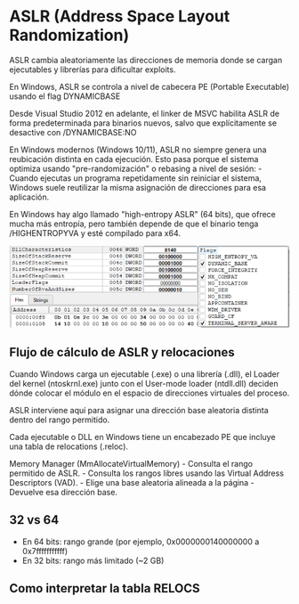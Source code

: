 # ASLR (Address Space Layout Randomization)

ASLR cambia aleatoriamente las direcciones de memoria donde se cargan ejecutables y librerías para dificultar exploits.

En Windows, ASLR se controla a nivel de cabecera PE (Portable Executable) usando el flag DYNAMICBASE

Desde Visual Studio 2012 en adelante, el linker de MSVC habilita ASLR de forma predeterminada para binarios nuevos, salvo que explícitamente se desactive con /DYNAMICBASE:NO

En Windows modernos (Windows 10/11), ASLR no siempre genera una reubicación distinta en cada ejecución. Esto pasa porque el sistema optimiza usando "pre-randomización" o rebasing a nivel de sesión:
    - Cuando ejecutas un programa repetidamente sin reiniciar el sistema, Windows suele reutilizar la misma asignación de direcciones para esa aplicación.

En Windows hay algo llamado "high-entropy ASLR" (64 bits), que ofrece mucha más entropía, pero también depende de que el binario tenga /HIGHENTROPYVA y esté compilado para x64.

![alt text](image.png)


## Flujo de cálculo de ASLR y relocaciones

Cuando Windows carga un ejecutable (.exe) o una librería (.dll), el Loader del kernel (ntoskrnl.exe) junto con el User-mode loader (ntdll.dll) deciden dónde colocar el módulo en el espacio de direcciones virtuales del proceso.

ASLR interviene aquí para asignar una dirección base aleatoria distinta dentro del rango permitido.

Cada ejecutable o DLL en Windows tiene un encabezado PE que incluye una tabla de relocations (.reloc).

Memory Manager (MmAllocateVirtualMemory)
    - Consulta el rango permitido de ASLR.
    - Consulta los rangos libres usando las Virtual Address Descriptors (VAD).
    - Elige una base aleatoria alineada a la página
    - Devuelve esa dirección base.

## 32 vs 64

- En 64 bits: rango grande (por ejemplo, 0x0000000140000000 a 0x7fffffffffff)
- En 32 bits: rango más limitado (~2 GB)

## Como interpretar la tabla RELOCS
